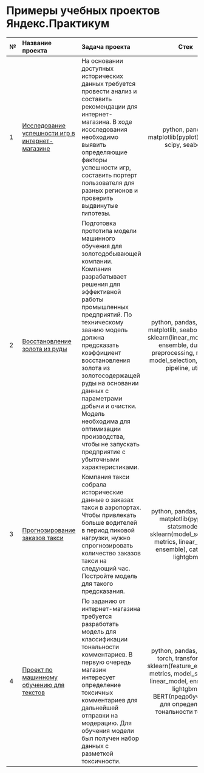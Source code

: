 # Примеры учебных проектов Яндекс.Практикум

|№|Название проекта|Задача проекта|Стек|
|-|:-|:-|:-:|
|1|[Исследование успешности игр в интернет-магазине](https://github.com/SvetlanaSmelova/ds-yandex/tree/main/5_control_project_1)|На основании доступных исторических данных требуется провести анализ и составить рекомендации для интернет-магазина. В ходе иссследования необходимо выявить определяющие факторы успешности игр, составить портерт пользователя для разных регионов и проверить выдвинутые гипотезы.| python, pandas, matplotlib(pyplot), numpy, scipy, seaborn|
|2|[Восстановление золота из руды](https://github.com/SvetlanaSmelova/ds-yandex/tree/main/9_control_project_2)|Подготовка прототипа модели машинного обучения для золотодобывающей компании. Компания разрабатывает решения для эффективной работы промышленных предприятий. По техническому заанию модель должна предсказать коэффициент восстановления золота из золотосодержащей руды на основании данных с параметрами добычи и очистки. Модель необходима для оптимизации производства, чтобы не запускать предприятие с убыточными характеристиками.|python, pandas, numpy, matplotlib, seaborn, scipy, sklearn(linear_model, tree, ensemble, dummy, preprocessing, random, model_selection, metrics, pipeline, utils)|
|3|[Прогнозирование заказов такси](https://github.com/SvetlanaSmelova/ML-for-time)|Компания такси собрала исторические данные о заказах такси в аэропортах. Чтобы привлекать больше водителей в период пиковой нагрузки, нужно спрогнозировать количество заказов такси на следующий час. Постройте модель для такого предсказания.|python, pandas, numpy, matplotlib(pyplot), statsmodels, sklearn(model_selection, metrics, linear_model, ensemble), catboost, lightgbm|
|4|[Проект по машинному обучению для текстов](https://github.com/SvetlanaSmelova/ds-yandex/tree/main/13_ml_for_text)|По заданию от интернет-магазина требуется разработать модель для классификации тональности комментариев. В первую очередь магазин интересует определение токсичных комментариев для дальнейшей отправки на модерацию. Для обучения модели был получен набор данных с разметкой токсичности.|python, pandas, numpy, torch, transformers, sklearn(feature_extraction, metrics, model_selection, linear_model, ensemble), lightgbm, BERT(предобученный для определения тональности текста)|
